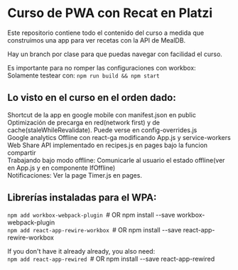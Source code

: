 # Curso de PWA con Recat en Platzi

Este repositorio contiene todo el contenido del curso a medida que construimos una app para ver recetas con la API de MealDB.

Hay un branch por clase para que puedas navegar con facilidad el curso.

Es importante para no romper las configuraciones con workbox:\
Solamente testear con:
`npm run build && npm start`

## Lo visto en el curso en el orden dado:
Shortcut de la app en google mobile con manifest.json en public\
Optimización de precarga en red(network first) y de cache(staleWhileRevalidate). Puede verse en config-overrides.js\
Google analytics Offline con react-ga modificando App.js y service-workers\
Web Share API implementado en recipes.js en pages bajo la funcion compartir\
Trabajando bajo modo offline: Comunicarle al usuario el estado offline(ver en App.js y en componente IfOffline)\
Notificaciones: Ver la page Timer.js en pages.

## Librerías instaladas para el WPA:
`npm add workbox-webpack-plugin `# OR npm install --save workbox-webpack-plugin\
`npm add react-app-rewire-workbox `# OR npm install --save react-app-rewire-workbox

If you don't have it already already, you also need:\
`npm add react-app-rewired `# OR npm install --save react-app-rewired